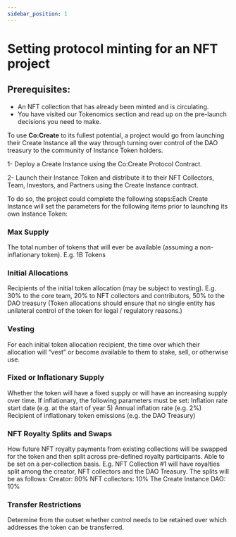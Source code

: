 ```yaml
---
sidebar_position: 1
---
```


# Setting protocol minting for an NFT project

## Prerequisites:

- An NFT collection that has already been minted and is circulating.
- You have visited our Tokenomics section and read up on the pre-launch decisions you need to make.

To use **Co:Create** to its fullest potential, a project would go from launching their Create Instance all the way through turning over control of the DAO treasury to the community of Instance Token holders. 

1- Deploy a Create Instance using the Co:Create Protocol Contract.

2- Launch their Instance Token and distribute it to their NFT Collectors, Team, Investors, and Partners using the Create Instance contract.

To do so, the project could complete the following steps:Each Create Instance will set the parameters for the following items prior to launching its own Instance Token: 

### Max Supply
The total number of tokens that will ever be available (assuming a non-inflationary token). E.g. 1B Tokens

### Initial Allocations
Recipients of the initial token allocation (may be subject to vesting). E.g. 30% to the core team, 20% to NFT collectors and contributors, 50% to the DAO treasury
(Token allocations should ensure that no single entity has unilateral control of the token for legal / regulatory reasons.)

### Vesting 
For each initial token allocation recipient, the time over which their allocation will “vest” or become available to them to stake, sell, or otherwise use.

### Fixed or Inflationary Supply
Whether the token will have a fixed supply or will have an increasing supply over time. 
If inflationary, the following parameters must be set: 
Inflation rate start date (e.g. at the start of year 5) 
Annual inflation rate (e.g. 2%) 
Recipient of inflationary token emissions (e.g. the DAO Treasury)

### NFT Royalty Splits and Swaps
How future NFT royalty payments from existing collections will be swapped for the token and then split across pre-defined royalty participants. Able to be set on a per-collection basis.
E.g. NFT Collection #1 will have royalties split among the creator, NFT collectors and the DAO Treasury. The splits will be as follows:
Creator: 80% 
NFT collectors: 10% 
The Create Instance DAO: 10%

### Transfer Restrictions
Determine from the outset whether control needs to be retained over which addresses the token can be transferred. 
